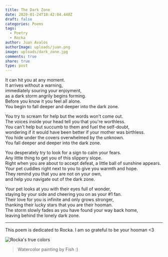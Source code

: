 ```yaml
---
title: The Dark Zone
date: 2020-01-24T18:42:04.448Z
draft: false
categories: Poems
tags:
  - Poetry
  - Rocka
author: Juan Avalos
authorImage: uploads/juan.png
image: uploads/dark_zone.jpg
comments: true
share: true
type: post
---
```

It can hit you at any moment.\
It arrives without a warning,\
immediately souring your enjoyment,\
as a dark storm angrily begins forming.\
Before you know it you feel all alone.\
You begin to fall deeper and deeper into the dark zone.

You try to scream for help but the words won't come out.\
The voices inside your head tell you that you're worthless.\
You can't help but succumb to them and fuel the self-doubt,\
wondering if it would have been better if your mother was birthless.\
You hide under the covers overwhelmed by the unknown.\
You fall deeper and deeper into the dark zone.

You desperately try to look for a sign to calm your fears.\
Any little thing to get you of this slippery slope.\
Right when you are about to accept defeat, a little ball of sunshine appears.\
Your pet cuddles right next to you to give you warmth and hope.\
They remind you that you are not on your own,\
and help you navigate out of the dark zone.

Your pet looks at you with their eyes full of wonder,\
staying by your side and cheering you on as your #1 fan.\
Their love for you is infinite and only grows stronger,\
thanking their lucky stars that you are their hooman.\
The storm slowly fades as you have found your way back home,\
leaving behind the lonely dark zone.

- - -

This poem is dedicated to Rocka. I am so grateful to be your hooman <3

![Rocka's true colors](/uploads/rocka_watercolor.jpg "Rocka's true colors")

> Watercolor painting by Fish :)
